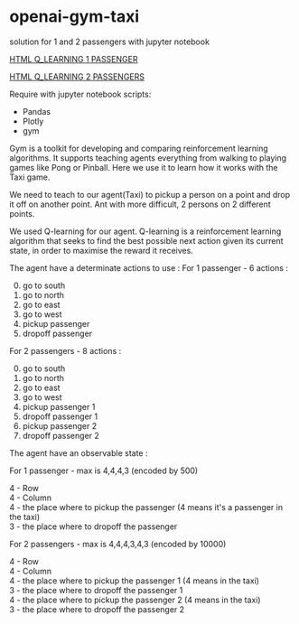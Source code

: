 # openai-gym-taxi
solution for 1 and 2 passengers with jupyter notebook

[HTML Q_LEARNING 1 PASSENGER](https://fahimbench.github.io/openai-gym-taxi/html/Q_Learning-1passenger.html)

[HTML Q_LEARNING 2 PASSENGERS](https://fahimbench.github.io/openai-gym-taxi/html/Q_Learning-2passengers.html)

Require with jupyter notebook scripts:
 - Pandas
 - Plotly
 - gym

Gym is a toolkit for developing and comparing reinforcement learning algorithms. It supports teaching agents everything from walking to playing games like Pong or Pinball. Here we use it to learn how it works with the Taxi game.

We need to teach to our agent(Taxi) to pickup a person on a point and drop it off on another point. Ant with more difficult, 2 persons on 2 different points.

We used Q-learning for our agent. Q-learning is a reinforcement learning algorithm that seeks to find the best possible next action given its current state, in order to maximise the reward it receives.

The agent have a determinate actions to use :
For 1 passenger - 6 actions :

0. go to south
1. go to north
2. go to east
3. go to west
4. pickup passenger
5. dropoff passenger

For 2 passengers - 8 actions :

0. go to south
1. go to north
2. go to east
3. go to west
4. pickup passenger 1
5. dropoff passenger 1
6. pickup passenger 2
7. dropoff passenger 2

The agent have an observable state :

For 1 passenger - max is 4,4,4,3 (encoded by 500)

4 - Row  
4 - Column  
4 - the place where to pickup the passenger (4 means it's a passenger in the taxi)  
3 - the place where to dropoff the passenger  

For 2 passengers - max is 4,4,4,3,4,3 (encoded by 10000)

 4 - Row  
 4 - Column  
 4 - the place where to pickup the passenger 1 (4 means in the taxi)  
 3 - the place where to dropoff the passenger 1  
 4 - the place where to pickup the passenger 2 (4 means in the taxi)  
 3 - the place where to dropoff the passenger 2  
 
 
